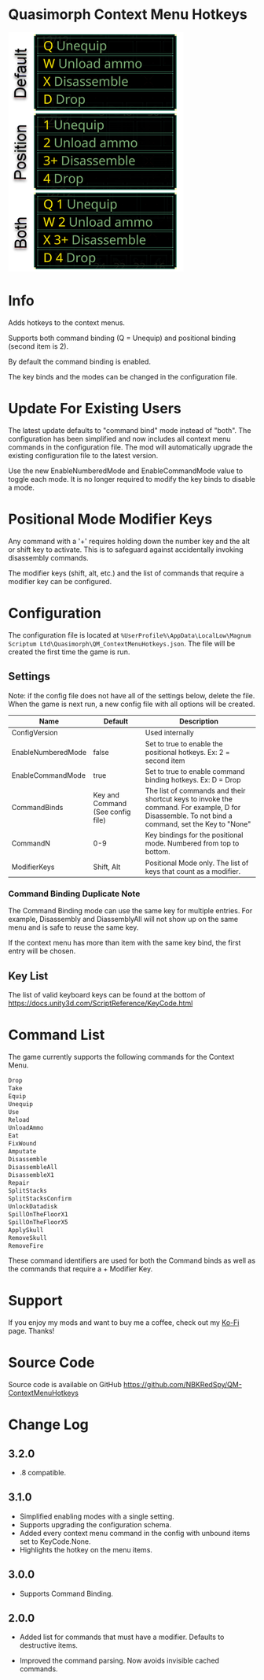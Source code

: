 
# Quasimorph Context Menu Hotkeys

![All modes screenshot](media/thumbnail.png)

# Info
Adds hotkeys to the context menus. 

Supports both command binding (Q = Unequip) and positional binding (second item is 2).

By default the command binding is enabled.

The key binds and the modes can be changed in the configuration file.

# Update For Existing Users

The latest update defaults to "command bind" mode instead of "both".
The configuration has been simplified and now includes all context menu commands in the configuration file.
The mod will automatically upgrade the existing configuration file to the latest version.

Use the new EnableNumberedMode and EnableCommandMode value to toggle each mode.  It is no longer required to modify the key binds to disable a mode.

# Positional Mode Modifier Keys
Any command with a '+' requires holding down the number key and the alt or shift key to activate.
This is to safeguard against accidentally invoking disassembly commands.

The modifier keys (shift, alt, etc.) and the list of commands that require a modifier key can be configured.


# Configuration

The configuration file is located at ```%UserProfile%\AppData\LocalLow\Magnum Scriptum Ltd\Quasimorph\QM_ContextMenuHotkeys.json```.
The file will be created the first time the game is run.

## Settings
Note: if the config file does not have all of the settings below, delete the file.  When the game is next run, a new config file with all options will be created.

|Name|Default|Description|
|--|--|--|
|ConfigVersion||Used internally|
|EnableNumberedMode|false|Set to true to enable the positional hotkeys.  Ex: 2 = second item|
|EnableCommandMode|true|Set to true to enable command binding hotkeys.  Ex:  D = Drop|
|CommandBinds|Key and Command (See config file)|The list of commands and their shortcut keys to invoke the command.  For example, D for Disassemble.  To not bind a command, set the Key to "None"|
|CommandN|0-9|Key bindings for the positional mode. Numbered from top to bottom.|
|ModifierKeys|Shift, Alt|Positional Mode only. The list of keys that count as a modifier.|


### Command Binding Duplicate Note
The Command Binding mode can use the same key for multiple entries.  For example, Disassembly and DiassemblyAll will not show up on the same menu and is safe to reuse the same key.

If the context menu has more than item with the same key bind, the first entry will be chosen.

## Key List
The list of valid keyboard keys can be found  at the bottom of https://docs.unity3d.com/ScriptReference/KeyCode.html

# Command List

The game currently supports the following commands for the Context Menu.

```
Drop
Take
Equip
Unequip
Use
Reload
UnloadAmmo
Eat
FixWound
Amputate
Disassemble
DisassembleAll
DisassembleX1
Repair
SplitStacks
SplitStacksConfirm
UnlockDatadisk
SpillOnTheFloorX1
SpillOnTheFloorX5
ApplySkull
RemoveSkull
RemoveFire
```

These command identifiers are used for both the Command binds as well as the commands that require a <number> + Modifier Key.

# Support
If you enjoy my mods and want to buy me a coffee, check out my [Ko-Fi](https://ko-fi.com/nbkredspy71915) page.
Thanks!

# Source Code
Source code is available on GitHub https://github.com/NBKRedSpy/QM-ContextMenuHotkeys

# Change Log

## 3.2.0
* .8 compatible.

## 3.1.0
* Simplified enabling modes with a single setting.
* Supports upgrading the configuration schema.
* Added every context menu command in the config with unbound items set to KeyCode.None.
* Highlights the hotkey on the menu items.

## 3.0.0
* Supports Command Binding.

## 2.0.0

* Added list for commands that must have a modifier.  Defaults to destructive items.

* Improved the command parsing.  Now avoids invisible cached commands.



